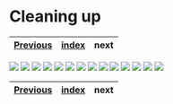 # Cleaning up
| [Previous](../11-image-deployment/README.md) | [index](../README.md) | next |
| :--- | :--: | ---: |

<img src="12-cleanup-00.png"/>
<img src="12-cleanup-01.png"/>
<img src="12-cleanup-02.png"/>
<img src="12-cleanup-03.png"/>
<img src="12-cleanup-04.png"/>
<img src="12-cleanup-05.png"/>
<img src="12-cleanup-06.png"/>
<img src="12-cleanup-07.png"/>
<img src="12-cleanup-08.png"/>
<img src="12-cleanup-09.png"/>
<img src="12-cleanup-10.png"/>
<img src="12-cleanup-11.png"/>
<img src="12-cleanup-12.png"/>
<img src="12-cleanup-13.png"/>

| [Previous](../11-image-deployment/README.md) | [index](../README.md) | next |
| :--- | :--: | ---: |
